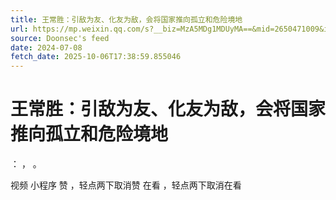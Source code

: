 ```yaml
---
title: 王常胜：引敌为友、化友为敌，会将国家推向孤立和危险境地
url: https://mp.weixin.qq.com/s?__biz=MzA5MDg1MDUyMA==&mid=2650471009&idx=2&sn=78fa15d61f1178959be2ed7fd52978ca
source: Doonsec's feed
date: 2024-07-08
fetch_date: 2025-10-06T17:38:59.855046
---
```


# 王常胜：引敌为友、化友为敌，会将国家推向孤立和危险境地

：
，
。

视频
小程序
赞
，轻点两下取消赞
在看
，轻点两下取消在看